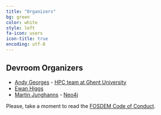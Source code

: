 ```yaml
---
title: "Organizers"
bg: green
color: white
style: left
fa-icon: users
icon-title: true
encoding: utf-8
---
```


## Devroom Organizers

* [Andy Georges](https://github.com/iktovian) - [HPC team at Ghent University](https://www.vscentrum.be/)
* [Ewan Higgs](https://github.com/ehiggs)
* [Martin Junghanns](https://github.com/s1ck) - [Neo4j](http://www.neo4j.com)

Please, take a moment to read the [FOSDEM Code of Conduct](https://fosdem.org/2023/practical/conduct/).

